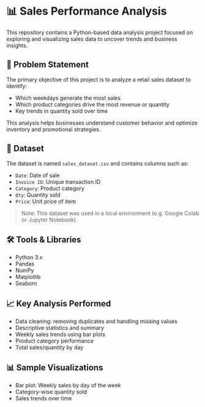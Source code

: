 # 📊 Sales Performance Analysis

This repository contains a Python-based data analysis project focused on exploring and visualizing sales data to uncover trends and business insights.

## 🧩 Problem Statement

The primary objective of this project is to analyze a retail sales dataset to identify:
- Which weekdays generate the most sales
- Which product categories drive the most revenue or quantity
- Key trends in quantity sold over time

This analysis helps businesses understand customer behavior and optimize inventory and promotional strategies.

## 📁 Dataset

The dataset is named `sales_dataset.csv` and contains columns such as:
- `Date`: Date of sale
- `Invoice ID`: Unique transaction ID
- `Category`: Product category
- `Qty`: Quantity sold
- `Price`: Unit price of item

> Note: This dataset was used in a local environment (e.g. Google Colab or Jupyter Notebook).

## 🛠️ Tools & Libraries

- Python 3.x
- Pandas
- NumPy
- Matplotlib
- Seaborn

## 📈 Key Analysis Performed

- Data cleaning: removing duplicates and handling missing values
- Descriptive statistics and summary
- Weekly sales trends using bar plots
- Product category performance
- Total sales/quantity by day

## 📊 Sample Visualizations

- Bar plot: Weekly sales by day of the week
- Category-wise quantity sold
- Sales trends over time


